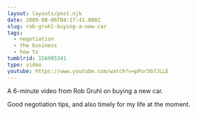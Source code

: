 ```yaml
---
layout: layouts/post.njk
date: 2009-08-06T04:17:41.000Z
slug: rob-gruhl-buying-a-new-car
tags:
  - negotiation
  - the business
  - how to
tumblrid: 156905341
type: video
youtube: https://www.youtube.com/watch?v=pPor5b7JLLE
---
```

<p>A 6-minute video from Rob Gruhl on buying a new car.</p>

<p>Good negotiation tips, and also timely for my life at the moment.</p>
